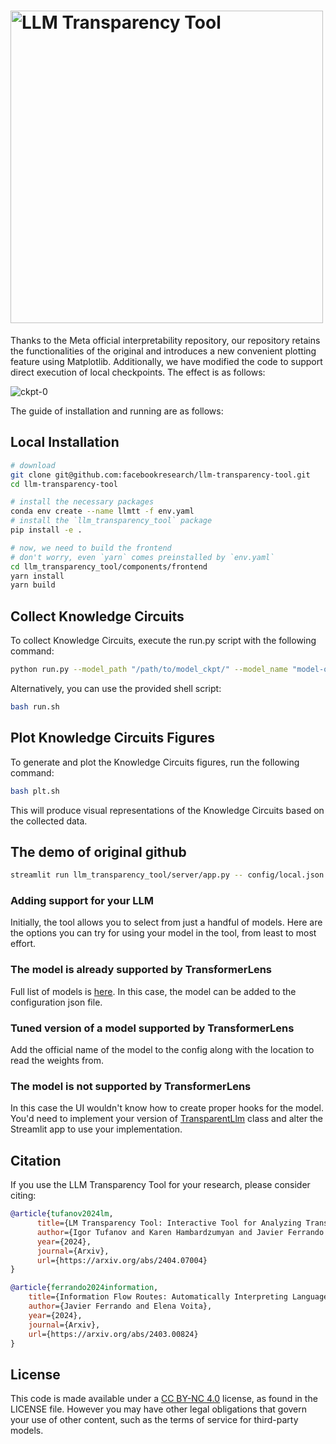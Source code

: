 <h1>
  <img width="500" alt="LLM Transparency Tool" src="https://github.com/facebookresearch/llm-transparency-tool/assets/1367529/795233be-5ef7-4523-8282-67486cf2e15f">
</h1>

Thanks to the Meta official interpretability repository, our repository retains the functionalities of the original and introduces a new convenient plotting feature using Matplotlib. Additionally, we have modified the code to support direct execution of local checkpoints. The effect is as follows:

![ckpt-0](https://haoming2003.oss-cn-hangzhou.aliyuncs.com/img/ckpt-0.png)

The guide of installation and running are as follows:

## Local Installation


```bash
# download
git clone git@github.com:facebookresearch/llm-transparency-tool.git
cd llm-transparency-tool

# install the necessary packages
conda env create --name llmtt -f env.yaml
# install the `llm_transparency_tool` package
pip install -e .

# now, we need to build the frontend
# don't worry, even `yarn` comes preinstalled by `env.yaml`
cd llm_transparency_tool/components/frontend
yarn install
yarn build
```

## Collect Knowledge Circuits

To collect Knowledge Circuits, execute the run.py script with the following command:

```sh
python run.py --model_path "/path/to/model_ckpt/" --model_name "model-offical-name" --output_dir "/path/to/save.json"
```

Alternatively, you can use the provided shell script:

```bash
bash run.sh
```

## Plot Knowledge Circuits Figures

To generate and plot the Knowledge Circuits figures, run the following command:

```sh
bash plt.sh
```

This will produce visual representations of the Knowledge Circuits based on the collected data.



## The demo of original github

```bash
streamlit run llm_transparency_tool/server/app.py -- config/local.json
```

### Adding support for your LLM

Initially, the tool allows you to select from just a handful of models. Here are the
options you can try for using your model in the tool, from least to most
effort.

### The model is already supported by TransformerLens

Full list of models is [here](https://github.com/neelnanda-io/TransformerLens/blob/0825c5eb4196e7ad72d28bcf4e615306b3897490/transformer_lens/loading_from_pretrained.py#L18).
In this case, the model can be added to the configuration json file.

### Tuned version of a model supported by TransformerLens

Add the official name of the model to the config along with the location to read the
weights from.

### The model is not supported by TransformerLens

In this case the UI wouldn't know how to create proper hooks for the model. You'd need
to implement your version of [TransparentLlm](./llm_transparency_tool/models/transparent_llm.py#L28) class and alter the
Streamlit app to use your implementation.

## Citation
If you use the LLM Transparency Tool for your research, please consider citing:

```bibtex
@article{tufanov2024lm,
      title={LM Transparency Tool: Interactive Tool for Analyzing Transformer Language Models}, 
      author={Igor Tufanov and Karen Hambardzumyan and Javier Ferrando and Elena Voita},
      year={2024},
      journal={Arxiv},
      url={https://arxiv.org/abs/2404.07004}
}

@article{ferrando2024information,
    title={Information Flow Routes: Automatically Interpreting Language Models at Scale}, 
    author={Javier Ferrando and Elena Voita},
    year={2024},
    journal={Arxiv},
    url={https://arxiv.org/abs/2403.00824}
}
````

## License

This code is made available under a [CC BY-NC 4.0](https://creativecommons.org/licenses/by-nc/4.0/) license, as found in the LICENSE file.
However you may have other legal obligations that govern your use of other content, such as the terms of service for third-party models.